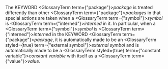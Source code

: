  



The KEYWORD <GlossaryTerm  term={"package"}><i>package</i></GlossaryTerm> is treated differently than other <GlossaryTerm  term={"package"}><i>packages</i></GlossaryTerm> in that special actions are taken when a <GlossaryTerm  term={"symbol"}><i>symbol</i></GlossaryTerm> is <GlossaryTerm  term={"interned"}><i>interned</i></GlossaryTerm> in it. In particular, when a <GlossaryTerm  term={"symbol"}><i>symbol</i></GlossaryTerm> is <GlossaryTerm  term={"interned"}><i>interned</i></GlossaryTerm> in the KEYWORD <GlossaryTerm  term={"package"}><i>package</i></GlossaryTerm>, it is automatically made to be an <GlossaryTerm styled={true} term={"external symbol"}><i>external symbol</i></GlossaryTerm> and is automatically made to be a <GlossaryTerm styled={true} term={"constant variable"}><i>constant variable</i></GlossaryTerm> with itself as a <GlossaryTerm  term={"value"}><i>value</i></GlossaryTerm>. 



